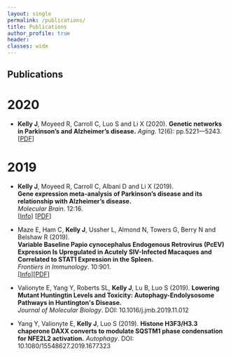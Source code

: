 ```yaml
---
layout: single
permalink: /publications/
title: Publications
author_profile: true
header:
classes: wide
---
```


## Publications

# 2020

* **Kelly J**, Moyeed R, Carroll C, Luo S and Li X (2020). 
**Genetic networks in Parkinson’s and Alzheimer’s disease.**
*Aging*. 12(6): pp.5221—5243.
[[PDF](http://jackkelly75.github.io/assets/docs/publications/aging_preprint.pdf)]

# 2019

* **Kelly J**, Moyeed R, Carroll C, Albani D and Li X (2019).  
**Gene expression meta-analysis of Parkinson’s disease and its relationship with Alzheimer’s disease.**  
*Molecular Brain*. 12:16.  
[[Info](http://jackkelly75.github.io/publication/2019-02-15-Gene-Expression)] [[PDF](https://rdcu.be/bsWLL)]

* Maze E, Ham C, **Kelly J**, Ussher L, Almond N, Towers G, Berry N and Belshaw R (2019).  
**Variable Baseline Papio cynocephalus Endogenous Retrovirus (PcEV) Expression Is Upregulated in Acutely SIV-Infected Macaques and Correlated to STAT1 Expression in the Spleen.**  
*Frontiers in Immunology*. 10:901.  
[[Info](http://jackkelly75.github.io/publication/2019-05-15_PcEV_expression)][[PDF](https://www.frontiersin.org/articles/10.3389/fimmu.2019.00901/full)]


* Valionyte E, Yang Y, Roberts SL, **Kelly J**, Lu B, Luo S (2019).
**Lowering Mutant Huntingtin Levels and Toxicity: Autophagy-Endolysosome Pathways in Huntington's Disease.**  
*Journal of Molecular Biology*. DOI: 10.1016/j.jmb.2019.11.012

* Yang Y, Valionyte E, **Kelly J**, Luo S (2019).
**Histone H3F3/H3.3 chaperone DAXX converts to modulate SQSTM1 phase condensation for NFE2L2 activation.**
*Autophagy*. DOI: 10.1080/15548627.2019.1677323

